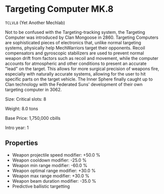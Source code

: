 # Targeting Computer MK.8

`TCLVL8` (Yet Another Mechlab)

Not to be confused with the Targeting-tracking system, the Targeting Computer was introduced by Clan Mongoose in 2860. Targeting Computers are sophisticated pieces of electronics that, unlike normal targeting systems, physically help MechWarriors target their opponents. Recoil compensators and gyroscopic stabilizers are used to prevent normal weapon drift from factors such as recoil and movement, while the computer accounts for atmospheric and other conditions to present an accurate "lead" on the target. This allows for more surgical precision of weapons fire, especially with naturally accurate systems, allowing for the user to hit specific parts on the target vehicle. The Inner Sphere finally caught up to Clan technology with the Federated Suns' development of their own targeting computer in 3062.

Size: Critical slots: 8

Weight: 8.0 tons

Base Price: 1,750,000 cbills

Intro year: 1

## Properties
* Weapon projectile speed modifier: +50.0 %
* Weapon cooldown modifier: -25.0 %
* Weapon min range modifier: -60.0 %
* Weapon optimal range modifier: +30.0 %
* Weapon max range modifier: +30.0 %
* Weapon beam duration modifier: -35.0 %
* Predictive ballistic targetting
